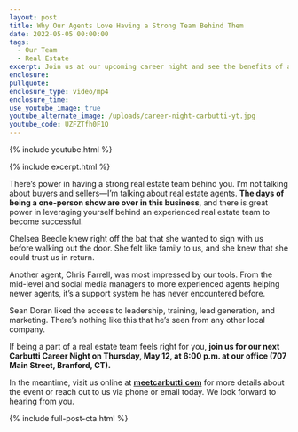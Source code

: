 ```yaml
---
layout: post
title: Why Our Agents Love Having a Strong Team Behind Them
date: 2022-05-05 00:00:00
tags:
  - Our Team
  - Real Estate
excerpt: Join us at our upcoming career night and see the benefits of a strong team.
enclosure:
pullquote:
enclosure_type: video/mp4
enclosure_time:
use_youtube_image: true
youtube_alternate_image: /uploads/career-night-carbutti-yt.jpg
youtube_code: UZFZTfh0F1Q
---
```

{% include youtube.html %}

{% include excerpt.html %}

There’s power in having a strong real estate team behind you. I’m not talking about buyers and sellers—I’m talking about real estate agents.&nbsp;**The days of being a one-person show are over in this business**, and there is great power in leveraging yourself behind an experienced real estate team to become successful.

Chelsea Beedle knew right off the bat that she wanted to sign with us before walking out the door. She felt like family to us, and she knew that she could trust us in return.

Another agent, Chris Farrell, was most impressed by our tools. From the mid-level and social media managers to more experienced agents helping newer agents, it’s a support system he has never encountered before.

Sean Doran liked the access to leadership, training, lead generation, and marketing. There’s nothing like this that he’s seen from any other local company.

If being a part of a real estate team feels right for you, **join us for our next Carbutti Career Night on Thursday, May 12, at 6:00 p.m. at our office (707 Main Street, Branford, CT).**&nbsp;

In the meantime, visit us online at **<u><a target="_blank" rel="noopener" href="http://meetcarbutti.com/">meetcarbutti.com</a></u>** for more details about the event or reach out to us via phone or email today. We look forward to hearing from you.

{% include full-post-cta.html %}
